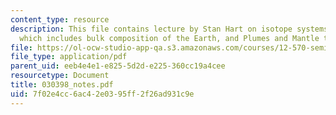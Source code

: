 ```yaml
---
content_type: resource
description: This file contains lecture by Stan Hart on isotope systems and geochemistry
  which includes bulk composition of the Earth, and Plumes and Mantle taxonomy.
file: https://ol-ocw-studio-app-qa.s3.amazonaws.com/courses/12-570-seminar-in-geophysics-mantle-convection-spring-1998/7f02e4cc6ac42e0395ff2f26ad931c9e_030398_notes.pdf
file_type: application/pdf
parent_uid: eeb4e4e1-e825-5d2d-e225-360cc19a4cee
resourcetype: Document
title: 030398_notes.pdf
uid: 7f02e4cc-6ac4-2e03-95ff-2f26ad931c9e
---
```

